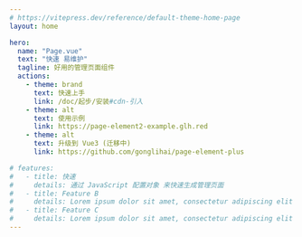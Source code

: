 ```yaml
---
# https://vitepress.dev/reference/default-theme-home-page
layout: home

hero:
  name: "Page.vue"
  text: "快速 易维护"
  tagline: 好用的管理页面组件
  actions:
    - theme: brand
      text: 快速上手
      link: /doc/起步/安装#cdn-引入
    - theme: alt
      text: 使用示例
      link: https://page-element2-example.glh.red
    - theme: alt
      text: 升级到 Vue3 (迁移中)
      link: https://github.com/gonglihai/page-element-plus

# features:
#   - title: 快速
#     details: 通过 JavaScript 配置对象 来快速生成管理页面
#   - title: Feature B
#     details: Lorem ipsum dolor sit amet, consectetur adipiscing elit
#   - title: Feature C
#     details: Lorem ipsum dolor sit amet, consectetur adipiscing elit
---
```


